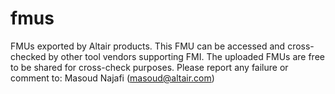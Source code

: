 # fmus
FMUs exported by Altair products. This FMU can be accessed and cross-checked by other tool vendors supporting FMI.
The uploaded FMUs are free to be shared for cross-check purposes.
Please report any failure or comment to: Masoud Najafi (masoud@altair.com)
